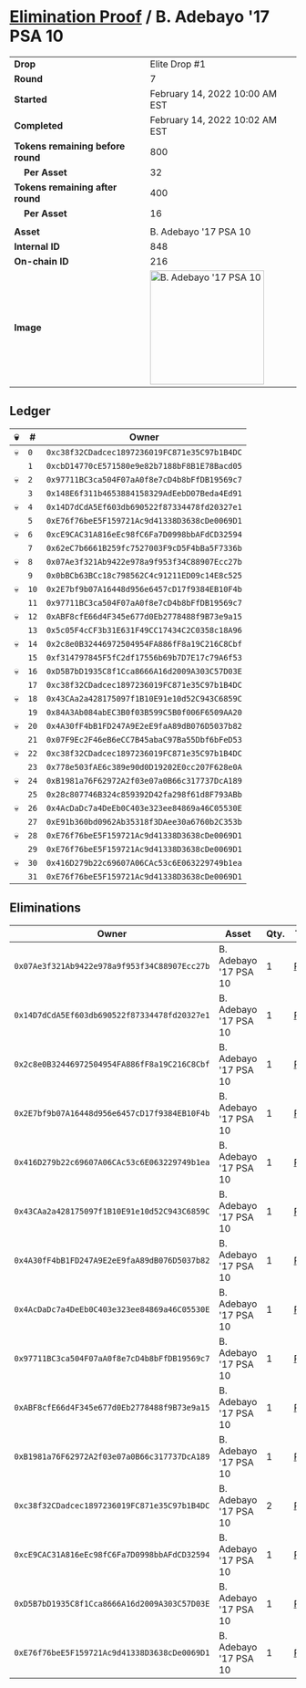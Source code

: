 # [Elimination Proof](./readme.md) / B. Adebayo &#039;17 PSA 10

|||
|---|---|
| **Drop** | Elite Drop #1 |
| **Round** | 7 |
| **Started** | February 14, 2022 10:00 AM EST |
| **Completed** | February 14, 2022 10:02 AM EST |
| **Tokens remaining before round** | 800 |
| **&nbsp;&nbsp;&nbsp;&nbsp;Per Asset** | 32 |
| **Tokens remaining after round** | 400 |
| **&nbsp;&nbsp;&nbsp;&nbsp;Per Asset** | 16 |
| | |
| **Asset** | B. Adebayo &#039;17 PSA 10 |
| **Internal ID** | 848 |
| **On-chain ID** | 216 |
| **Image** | <img src="https://tcdn.blokpax.com/95836cf2-27b6-41dd-bc51-87b9352dbc93/688d1c749b0a71dc45d5536097aba7cc5bd43ead31938732d0adb91cb85a811d.png" height="200" alt="B. Adebayo &#039;17 PSA 10" /> |

## Ledger

| 💀 | # | Owner |
| --- | --- | --- |
| 💀 | `0` | `0xc38f32CDadcec1897236019FC871e35C97b1B4DC` |
|  | `1` | `0xcbD14770cE571580e9e82b7188bF8B1E78Bacd05` |
| 💀 | `2` | `0x97711BC3ca504F07aA0f8e7cD4b8bFfDB19569c7` |
|  | `3` | `0x148E6f311b4653884158329AdEebD07Beda4Ed91` |
| 💀 | `4` | `0x14D7dCdA5Ef603db690522f87334478fd20327e1` |
|  | `5` | `0xE76f76beE5F159721Ac9d41338D3638cDe0069D1` |
| 💀 | `6` | `0xcE9CAC31A816eEc98fC6Fa7D0998bbAFdCD32594` |
|  | `7` | `0x62eC7b6661B259fc7527003F9cD5F4bBa5F7336b` |
| 💀 | `8` | `0x07Ae3f321Ab9422e978a9f953f34C88907Ecc27b` |
|  | `9` | `0x0bBCb63BCc18c798562C4c91211ED09c14E8c525` |
| 💀 | `10` | `0x2E7bf9b07A16448d956e6457cD17f9384EB10F4b` |
|  | `11` | `0x97711BC3ca504F07aA0f8e7cD4b8bFfDB19569c7` |
| 💀 | `12` | `0xABF8cfE66d4F345e677d0Eb2778488f9B73e9a15` |
|  | `13` | `0x5c05F4cCF3b31E631F49CC17434C2C0358c18A96` |
| 💀 | `14` | `0x2c8e0B32446972504954FA886fF8a19C216C8Cbf` |
|  | `15` | `0xf314797845F5fC2df17556b69b7D7E17c79A6f53` |
| 💀 | `16` | `0xD5B7bD1935C8f1Cca8666A16d2009A303C57D03E` |
|  | `17` | `0xc38f32CDadcec1897236019FC871e35C97b1B4DC` |
| 💀 | `18` | `0x43CAa2a428175097f1B10E91e10d52C943C6859C` |
|  | `19` | `0x84A3Ab084abEC3B0f03B599C5B0f006F6509AA20` |
| 💀 | `20` | `0x4A30fF4bB1FD247A9E2eE9faA89dB076D5037b82` |
|  | `21` | `0x07F9Ec2F46eB6eCC7B45abaC97Ba55Dbf6bFeD53` |
| 💀 | `22` | `0xc38f32CDadcec1897236019FC871e35C97b1B4DC` |
|  | `23` | `0x778e503fAE6c389e90d0D19202E0cc207F628e0A` |
| 💀 | `24` | `0xB1981a76F62972A2f03e07a0B66c317737DcA189` |
|  | `25` | `0x28c807746B324c859392D42fa298f61d8F793ABb` |
| 💀 | `26` | `0x4AcDaDc7a4DeEb0C403e323ee84869a46C05530E` |
|  | `27` | `0xE91b360bd0962Ab35318f3DAee30a6760b2C353b` |
| 💀 | `28` | `0xE76f76beE5F159721Ac9d41338D3638cDe0069D1` |
|  | `29` | `0xE76f76beE5F159721Ac9d41338D3638cDe0069D1` |
| 💀 | `30` | `0x416D279b22c69607A06CAc53c6E063229749b1ea` |
|  | `31` | `0xE76f76beE5F159721Ac9d41338D3638cDe0069D1` |


## Eliminations

| Owner | Asset | Qty. | Transaction |
| --- | --- | --- | --- |
| `0x07Ae3f321Ab9422e978a9f953f34C88907Ecc27b` | B. Adebayo '17 PSA 10 | 1 | [Polygonscan](https://polygonscan.com/tx/0xa38585dc1879ea36862553a35a4c184a3eeac934c4e8105e0613c901c003a3a4) |
| `0x14D7dCdA5Ef603db690522f87334478fd20327e1` | B. Adebayo '17 PSA 10 | 1 | [Polygonscan](https://polygonscan.com/tx/0x4694cd77d4f0bfe1ded9416b1261acfe98a7347d4162548678d076eba31f3bdb) |
| `0x2c8e0B32446972504954FA886fF8a19C216C8Cbf` | B. Adebayo '17 PSA 10 | 1 | [Polygonscan](https://polygonscan.com/tx/0x7ed5b245f6a7dab6b49016718a66a06f130beb486afb1d9a1ed6f3a01bba4099) |
| `0x2E7bf9b07A16448d956e6457cD17f9384EB10F4b` | B. Adebayo '17 PSA 10 | 1 | [Polygonscan](https://polygonscan.com/tx/0x80bc14e9b52a3e6b8be45f78119bd63cda68cb5078b1970264715be01c308828) |
| `0x416D279b22c69607A06CAc53c6E063229749b1ea` | B. Adebayo '17 PSA 10 | 1 | [Polygonscan](https://polygonscan.com/tx/0xa5121e892f72c0a0e51aace3a74c06ce2c93d1eb407081f9e31a6a1b953b7ae5) |
| `0x43CAa2a428175097f1B10E91e10d52C943C6859C` | B. Adebayo '17 PSA 10 | 1 | [Polygonscan](https://polygonscan.com/tx/0xc54d7f8c53f00b96a5337833099e4832c57e7b2fa45eee14aaa2fe0f86d1b23c) |
| `0x4A30fF4bB1FD247A9E2eE9faA89dB076D5037b82` | B. Adebayo '17 PSA 10 | 1 | [Polygonscan](https://polygonscan.com/tx/0x95db94cea799ab56b0d7ecca01ae77dbac1646c68dc16cc738d255ec1cc6302e) |
| `0x4AcDaDc7a4DeEb0C403e323ee84869a46C05530E` | B. Adebayo '17 PSA 10 | 1 | [Polygonscan](https://polygonscan.com/tx/0x444db881bf06dfc5018a9e4ed1619e88865cffec2396f8ef58810e66eab38e0c) |
| `0x97711BC3ca504F07aA0f8e7cD4b8bFfDB19569c7` | B. Adebayo '17 PSA 10 | 1 | [Polygonscan](https://polygonscan.com/tx/0x638324e94be02cbb56f6c99979a2bc2b537caf4dae11cf10f0b80f921c524e87) |
| `0xABF8cfE66d4F345e677d0Eb2778488f9B73e9a15` | B. Adebayo '17 PSA 10 | 1 | [Polygonscan](https://polygonscan.com/tx/0x2f61cfb7dc5c4776545361030799ffc04082a79d1712d4129e1813f5704c6f25) |
| `0xB1981a76F62972A2f03e07a0B66c317737DcA189` | B. Adebayo '17 PSA 10 | 1 | [Polygonscan](https://polygonscan.com/tx/0x3fd4672c3d0577180401210e0c806ec9a4551dac8df298200d5fbd731b7286b0) |
| `0xc38f32CDadcec1897236019FC871e35C97b1B4DC` | B. Adebayo '17 PSA 10 | 2 | [Polygonscan](https://polygonscan.com/tx/0xc1f1dd055b4c0a1f11e754806642b007d81cd65b15e70b670fb235c634af5634) |
| `0xcE9CAC31A816eEc98fC6Fa7D0998bbAFdCD32594` | B. Adebayo '17 PSA 10 | 1 | [Polygonscan](https://polygonscan.com/tx/0xed47db329d9e438d72556af2d5d1ff6cc9d2cc5eadb867ae500cd92a34eb1173) |
| `0xD5B7bD1935C8f1Cca8666A16d2009A303C57D03E` | B. Adebayo '17 PSA 10 | 1 | [Polygonscan](https://polygonscan.com/tx/0x2e7205ee46ab6dbd9ef17fea7e5af246ef04973c7a55315782397fb4d9720f66) |
| `0xE76f76beE5F159721Ac9d41338D3638cDe0069D1` | B. Adebayo '17 PSA 10 | 1 | [Polygonscan](https://polygonscan.com/tx/0xa9b63a43b2c3ac7083927797f1ab6a4960d8e9e566c6cffaf586b584501c273a) |
